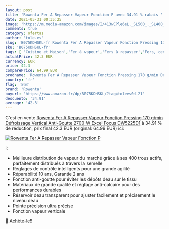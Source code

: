 ```yaml
---
layout: post
title: 'Rowenta Fer A Repasser Vapeur Fonction P avec 34.91 % rabais '
date: 2021-05-31 00:35:25
image: 'https://m.media-amazon.com/images/I/413wEPle6eL._SL500_._SL400_.jpg'
comments: true
category: ofertas
author: 'tole.es'
slug: 'B075KDHSKL-fr Rowenta Fer A Repasser Vapeur Fonction Pressing 170 g/min...'
sku: 'B075KDHSKL-fr'
tags: [ 'Cuisine et Maison','Fer à vapeur','Fers à repasser','Fers, centrales vapeur et accessoires','rowenta', ]
actualPrice: 42.3 EUR
currency: EUR
price: 42.3
comparePrice: 64.99 EUR
prodname: 'Rowenta Fer A Repasser Vapeur Fonction Pressing 170 g/min Défroissage Vertical Anti-Goutte 2700 W Excel Focus DW5225D1'
country: 'fr'
flag: '🇫🇷'
brand: 'Rowenta'
buyurl: 'https://www.amazon.fr/dp/B075KDHSKL/?tag=tolees0d-21'
descuento: '34.91'
average: '42.3'
---
```


C'est en vente [Rowenta Fer A Repasser Vapeur Fonction Pressing 170 g/min Défroissage Vertical Anti-Goutte 2700 W Excel Focus DW5225D1](https://www.amazon.fr/dp/B075KDHSKL/?tag=tolees0d-21)  à  34.91 % de réduction, prix final  42.3 EUR (original: 64.99 EUR) ici:

[![Rowenta Fer A Repasser Vapeur Fonction P](https://m.media-amazon.com/images/I/413wEPle6eL._SL500_._SL400_.jpg)](https://www.amazon.fr/dp/B075KDHSKL/?tag=tolees0d-21)

ℹ️:

- Meilleure distribution de vapeur du marché grâce à ses 400 trous actifs, parfaitement distribués à travers la semelle
- Réglages de contrôle intelligents pour une grande agilité
- Réparabilité 10 ans, Garantie 2 ans
- Fonction anti-goutte pour éviter les dépôts deau sur le tissu
- Matériaux de grande qualité et réglage anti-calcaire pour des performances durables
- Réservoir deau transparent pour ajuster facilement et précisement le niveau deau
- Pointe précision ultra précise
- Fonction vapeur verticale

[🛒 Achète-le!!](https://www.amazon.fr/dp/B075KDHSKL/?tag=tolees0d-21)
